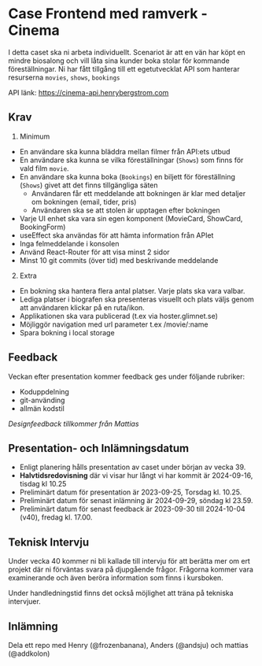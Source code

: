 # Case Frontend med ramverk - Cinema

I detta caset ska ni arbeta individuellt. Scenariot är att en vän har köpt en mindre biosalong och vill låta sina kunder boka stolar för kommande föreställningar.
Ni har fått tillgång till ett egetutvecklat API som hanterar resurserna `movies`, `shows`, `bookings`

API länk: https://cinema-api.henrybergstrom.com

## Krav
1. Minimum
- En användare ska kunna bläddra mellan filmer från API:ets utbud
- En användare ska kunna se vilka föreställningar (`Shows`) som finns för vald film `movie`.
- En användare ska kunna boka (`Bookings`) en biljett för föreställning (`Shows`) givet att det finns tillgängliga säten
  - Användaren får ett meddelande att bokningen är klar med detaljer om bokningen (email, tider, pris)
  - Användaren ska se att stolen är upptagen efter bokningen
- Varje UI enhet ska vara sin egen komponent (MovieCard, ShowCard, BookingForm)
- useEffect ska användas för att hämta information från APIet 
- Inga felmeddelande i konsolen
- Använd React-Router för att visa minst 2 sidor
- Minst 10 git commits (över tid) med beskrivande meddelande

2. Extra

- En bokning ska hantera flera antal platser. Varje plats ska vara valbar. 
- Lediga platser i biografen ska presenteras visuellt och plats väljs genom att användaren klickar på en ruta/ikon.
- Applikationen ska vara publicerad (t.ex via hoster.glimnet.se)
- Möjliggör navigation med url parameter t.ex /movie/:name
- Spara bokning i local storage

## Feedback
Veckan efter presentation kommer feedback ges under följande rubriker:

- Koduppdelning
- git-använding
- allmän kodstil

*Designfeedback tillkommer från Mattias*

## Presentation- och Inlämningsdatum
- Enligt planering hålls presentation av caset under början av vecka 39.
- **Halvtidsredovisning** där vi visar hur långt vi har kommit är 2024-09-16, tisdag kl 10.25  
- Preliminärt datum för presentation är 2023-09-25, Torsdag kl. 10.25.
- Preliminärt datum för senast inlämning är 2024-09-29, söndag kl 23.59.
- Preliminärt datum för senast feedback är 2023-09-30 till 2024-10-04 (v40), fredag kl. 17.00.

## Teknisk Intervju
Under vecka 40 kommer ni bli kallade till intervju för att berätta mer om ert projekt där ni förväntas svara på djupgående frågor.
Frågorna kommer vara examinerande och även beröra information som finns i kursboken. 

Under handledningstid finns det också möjlighet att träna på tekniska intervjuer.

## Inlämning
Dela ett repo med Henry (@frozenbanana), Anders (@andsju) och mattias (@addkolon)
